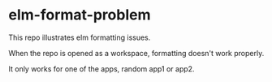 # elm-format-problem

This repo illustrates elm formatting issues.

When the repo is opened as a workspace, formatting doesn't work properly.

It only works for one of the apps, random app1 or app2.
